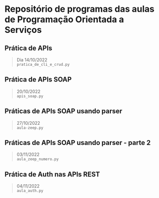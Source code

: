 # Repositório de programas das aulas de Programação Orientada a Serviços 
## Prática de APIs
> Dia 14/10/2022    
`pratica_de_cli_e_crud.py` 
## Prática de APIs SOAP 
> 20/10/2022    
`apis_soap.py` 
## Práticas de APIs SOAP usando parser 
> 27/10/2022    
`aula-zeep.py` 
## Práticas de APIs SOAP usando parser - parte 2 
> 03/11/2022    
`aula_zeep_numero.py`
## Prática de Auth nas APIs REST 
> 04/11/2022    
`aula_auth.py`
